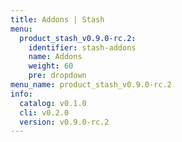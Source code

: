 ```yaml
---
title: Addons | Stash
menu:
  product_stash_v0.9.0-rc.2:
    identifier: stash-addons
    name: Addons
    weight: 60
    pre: dropdown
menu_name: product_stash_v0.9.0-rc.2
info:
  catalog: v0.1.0
  cli: v0.2.0
  version: v0.9.0-rc.2
---
```


